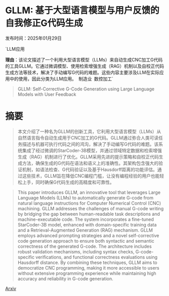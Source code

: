 # GLLM: 基于大型语言模型与用户反馈的自我修正G代码生成

发布时间：2025年01月29日

`LLM应用

**理由**：该论文描述了一个利用大型语言模型（LLMs）来自动生成CNC加工G代码的工具GLLM。它通过微调模型、使用检索增强生成（RAG）机制以及自校正代码生成方法等技术，解决了手动编写G代码的难题。这些内容主要涉及LLM在实际应用中的使用，因此分类为LLM应用。` `制造业` `数控加工`

> GLLM: Self-Corrective G-Code Generation using Large Language Models with User Feedback

# 摘要

> 本文介绍了一种名为GLLM的创新工具，它利用大型语言模型（LLMs）从自然语言指令自动生成用于CNC加工的G代码。GLLM通过弥合人类可读任务描述与机器可执行代码之间的鸿沟，解决了手动编写G代码的难题。该系统集成了经过微调的StarCoder-3B模型，并通过领域特定数据和检索增强生成（RAG）机制进行了优化。GLLM采用先进的提示策略和自校正代码生成方法，确保生成的G代码在语法和语义上的准确性。其架构包含强大的验证机制，如语法检查、G代码验证以及基于Hausdorff距离的功能评估。通过这些技术，GLLM旨在降低CNC编程门槛，让没有编程经验的用户也能轻松上手，同时确保G代码生成的高精度和可靠性。

> This paper introduces GLLM, an innovative tool that leverages Large Language Models (LLMs) to automatically generate G-code from natural language instructions for Computer Numerical Control (CNC) machining. GLLM addresses the challenges of manual G-code writing by bridging the gap between human-readable task descriptions and machine-executable code. The system incorporates a fine-tuned StarCoder-3B model, enhanced with domain-specific training data and a Retrieval-Augmented Generation (RAG) mechanism. GLLM employs advanced prompting strategies and a novel self-corrective code generation approach to ensure both syntactic and semantic correctness of the generated G-code. The architecture includes robust validation mechanisms, including syntax checks, G-code-specific verifications, and functional correctness evaluations using Hausdorff distance. By combining these techniques, GLLM aims to democratize CNC programming, making it more accessible to users without extensive programming experience while maintaining high accuracy and reliability in G-code generation.

[Arxiv](https://arxiv.org/abs/2501.17584)
